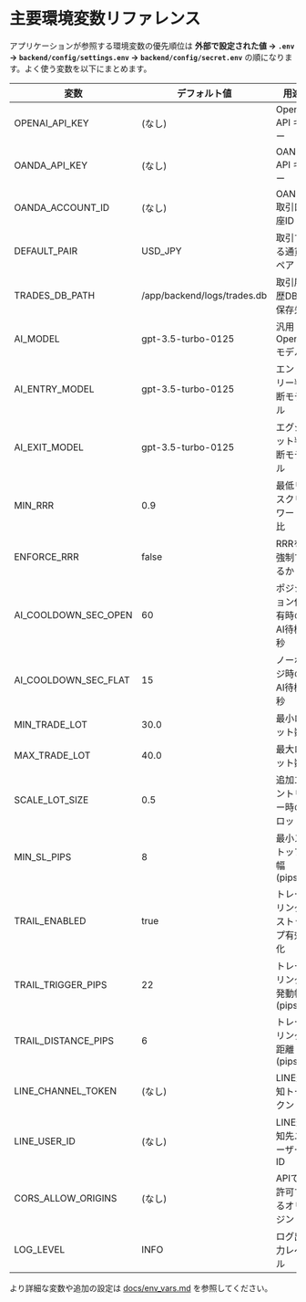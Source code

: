 # 主要環境変数リファレンス

アプリケーションが参照する環境変数の優先順位は
**外部で設定された値 → `.env` → `backend/config/settings.env` → `backend/config/secret.env`**
の順になります。よく使う変数を以下にまとめます。

| 変数 | デフォルト値 | 用途 | 設定例 |
|---|---|---|---|
| OPENAI_API_KEY | (なし) | OpenAI API キー | `OPENAI_API_KEY=sk-...` |
| OANDA_API_KEY | (なし) | OANDA API キー | `OANDA_API_KEY=your-token` |
| OANDA_ACCOUNT_ID | (なし) | OANDA 取引口座ID | `OANDA_ACCOUNT_ID=001-1234567-001` |
| DEFAULT_PAIR | USD_JPY | 取引する通貨ペア | `DEFAULT_PAIR=EUR_USD` |
| TRADES_DB_PATH | /app/backend/logs/trades.db | 取引履歴DBの保存先 | `TRADES_DB_PATH=trades.db` |
| AI_MODEL | gpt-3.5-turbo-0125 | 汎用OpenAIモデル | `AI_MODEL=gpt-3.5-turbo-0125` |
| AI_ENTRY_MODEL | gpt-3.5-turbo-0125 | エントリー判断モデル | `AI_ENTRY_MODEL=gpt-3.5-turbo-0125` |
| AI_EXIT_MODEL | gpt-3.5-turbo-0125 | エグジット判断モデル | `AI_EXIT_MODEL=gpt-3.5-turbo-0125` |
| MIN_RRR | 0.9 | 最低リスクリワード比 | `MIN_RRR=1.2` |
| ENFORCE_RRR | false | RRRを強制するか | `ENFORCE_RRR=true` |
| AI_COOLDOWN_SEC_OPEN | 60 | ポジション保有時のAI待機秒 | `AI_COOLDOWN_SEC_OPEN=30` |
| AI_COOLDOWN_SEC_FLAT | 15 | ノーポジ時のAI待機秒 | `AI_COOLDOWN_SEC_FLAT=30` |
| MIN_TRADE_LOT | 30.0 | 最小ロット数 | `MIN_TRADE_LOT=10` |
| MAX_TRADE_LOT | 40.0 | 最大ロット数 | `MAX_TRADE_LOT=100` |
| SCALE_LOT_SIZE | 0.5 | 追加エントリー時のロット | `SCALE_LOT_SIZE=0.3` |
| MIN_SL_PIPS | 8 | 最小ストップ幅(pips) | `MIN_SL_PIPS=10` |
| TRAIL_ENABLED | true | トレーリングストップ有効化 | `TRAIL_ENABLED=false` |
| TRAIL_TRIGGER_PIPS | 22 | トレーリング発動幅(pips) | `TRAIL_TRIGGER_PIPS=30` |
| TRAIL_DISTANCE_PIPS | 6 | トレーリング距離(pips) | `TRAIL_DISTANCE_PIPS=8` |
| LINE_CHANNEL_TOKEN | (なし) | LINE通知トークン | `LINE_CHANNEL_TOKEN=xxxx` |
| LINE_USER_ID | (なし) | LINE通知先ユーザーID | `LINE_USER_ID=yyyy` |
| CORS_ALLOW_ORIGINS | (なし) | APIで許可するオリジン | `CORS_ALLOW_ORIGINS=http://localhost:3000` |
| LOG_LEVEL | INFO | ログ出力レベル | `LOG_LEVEL=DEBUG` |

より詳細な変数や追加の設定は [docs/env_vars.md](env_vars.md) を参照してください。
